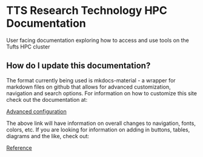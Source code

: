 # TTS Research Technology HPC Documentation

User facing documentation exploring how to access and use tools on the Tufts HPC cluster

## How do I update this documentation?

The format currently being used is mkdocs-material - a wrapper for markdown files on github that allows for advanced customization, navigation and search options. For information on how to customize this site check out the documentation at:

[Advanced configuration](https://squidfunk.github.io/mkdocs-material/creating-your-site/)

The above link will have information on overall changes to navigation, fonts, colors, etc. If you are looking for information on adding in buttons, tables, diagrams and the like, check out:

[Reference](https://squidfunk.github.io/mkdocs-material/reference/admonitions/)

